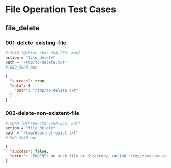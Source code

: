 # File Operation Test Cases

## file_delete

### 001-delete-existing-file

```sh sham
#!SHAM [@three-char-SHA-256: mno]
action = "file_delete"
path = "/tmp/to-delete.txt"
#!END_SHAM_mno
```

```json
{
  "success": true,
  "data": {
    "path": "/tmp/to-delete.txt"
  }
}
```

### 002-delete-non-existent-file

```sh sham
#!SHAM [@three-char-SHA-256: pqr]
action = "file_delete"
path = "/tmp/does-not-exist.txt"
#!END_SHAM_pqr
```

```json
{
  "success": false,
  "error": "ENOENT: no such file or directory, unlink '/tmp/does-not-exist.txt'"
}
```